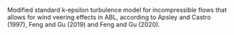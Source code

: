 Modified standard k-epsilon turbulence model for incompressible flows that allows for wind veering effects in ABL, according to Apsley and
Castro (1997), Feng and Gu (2019) and Feng and Gu (2020).